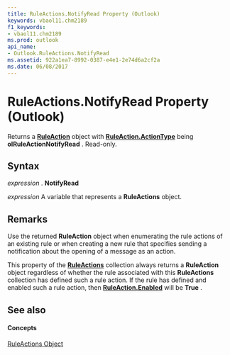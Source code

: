 ```yaml
---
title: RuleActions.NotifyRead Property (Outlook)
keywords: vbaol11.chm2189
f1_keywords:
- vbaol11.chm2189
ms.prod: outlook
api_name:
- Outlook.RuleActions.NotifyRead
ms.assetid: 922a1ea7-8992-0387-e4e1-2e74d6a2cf2a
ms.date: 06/08/2017
---
```



# RuleActions.NotifyRead Property (Outlook)

Returns a  **[RuleAction](Outlook.RuleAction.md)** object with **[RuleAction.ActionType](Outlook.RuleAction.ActionType.md)** being **olRuleActionNotifyRead** . Read-only.


## Syntax

 _expression_ . **NotifyRead**

 _expression_ A variable that represents a **RuleActions** object.


## Remarks

Use the returned  **RuleAction** object when enumerating the rule actions of an existing rule or when creating a new rule that specifies sending a notification about the opening of a message as an action.

This property of the  **[RuleActions](Outlook.RuleActions.md)** collection always returns a **RuleAction** object regardless of whether the rule associated with this **RuleActions** collection has defined such a rule action. If the rule has defined and enabled such a rule action, then **[RuleAction.Enabled](Outlook.MoveOrCopyRuleAction.Enabled.md)** will be **True** .


## See also


#### Concepts


[RuleActions Object](Outlook.RuleActions.md)

